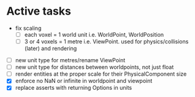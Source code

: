 # Active tasks

* fix scaling
	* [ ] each voxel = 1 world unit i.e. WorldPoint, WorldPosition
	* [ ] 3 or 4 voxels = 1 metre i.e. ViewPoint. used for physics/collisions (later) and rendering
* [ ] new unit type for metres/rename ViewPoint
* [ ] new unit type for distances between worldpoints, not just float
* [ ] render entities at the proper scale for their PhysicalComponent size
* [X] enforce no NaN or infinite in worldpoint and viewpoint
* [X] replace asserts with returning Options in units
